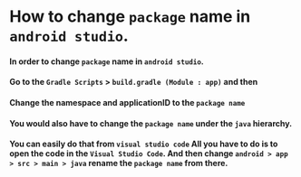 # How to change `package` name in `android studio`. 

#### In order to change `package` name in `android studio`. 

#### Go to the `Gradle Scripts` > `build.gradle (Module : app)` and then 

#### Change the namespace and applicationID to the `package name` 

#### You would also have to change the `package name` under the `java` hierarchy. 
#### You can easily do that from `visual studio code` All you have to do is to open the code in the `Visual Studio Code`. And then change `android > app > src > main > java` rename the `package name` from there. 
